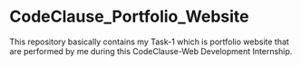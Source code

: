 # CodeClause_Portfolio_Website

This repository basically contains my Task-1 which is portfolio website that are performed by me during this CodeClause-Web Development Internship.
